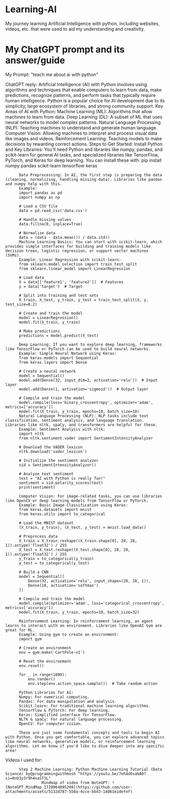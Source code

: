 # Learning-AI
My journey learning Artificial Intelligence with python, including websites, videos, etc. that were used to aid my understanding and creativity.

# My ChatGPT prompt and its answer/guide

My Prompt: "teach me about ai with python"

ChatGPT reply: 
          Artificial Intelligence (AI) with Python involves using algorithms and techniques that enable computers to learn from data, make predictions, recognize patterns, and perform tasks that typically require human intelligence. Python is a popular choice for AI development due to its simplicity, large ecosystem of libraries, and strong community support.
          Key Areas of AI with Python:
          Machine Learning (ML): Algorithms that allow machines to learn from data.
          Deep Learning (DL): A subset of ML that uses neural networks to model complex patterns.
          Natural Language Processing (NLP): Teaching machines to understand and generate human language.
          Computer Vision: Allowing machines to interpret and process visual data like images and videos.
          Reinforcement Learning: Teaching models to make decisions by rewarding correct actions.
          Steps to Get Started:
          Install Python and Key Libraries: You'll need Python and libraries like numpy, pandas, and scikit-learn for general AI tasks, and specialized libraries like TensorFlow, PyTorch, and Keras for deep learning.
          You can install these with:
          pip install numpy pandas scikit-learn tensorflow keras
          
          Data Preprocessing: In AI, the first step is preparing the data (cleaning, normalizing, handling missing data). Libraries like pandas and numpy help with this.
          Example:
          import pandas as pd
          import numpy as np
          
          # Load a CSV file
          data = pd.read_csv('data.csv')
          
          # Handle missing values
          data.fillna(0, inplace=True)
          
          # Normalize data
          data = (data - data.mean()) / data.std()
          Machine Learning Basics: You can start with scikit-learn, which provides simple interfaces for building and training models like decision trees, logistic regression, or support vector machines (SVMs).
          Example: Linear Regression with scikit-learn:
          from sklearn.model_selection import train_test_split
          from sklearn.linear_model import LinearRegression
          
          # Load data
          X = data[['feature1', 'feature2']]  # Features
          y = data['target']  # Target
          
          # Split into training and test sets
          X_train, X_test, y_train, y_test = train_test_split(X, y, test_size=0.2)
          
          # Create and train the model
          model = LinearRegression()
          model.fit(X_train, y_train)
          
          # Make predictions
          predictions = model.predict(X_test)
          
          Deep Learning: If you want to explore deep learning, frameworks like TensorFlow or PyTorch can be used to build neural networks.
          Example: Simple Neural Network using Keras:
          from keras.models import Sequential
          from keras.layers import Dense
          
          # Create a neural network
          model = Sequential()
          model.add(Dense(32, input_dim=2, activation='relu'))  # Input layer
          model.add(Dense(1, activation='sigmoid'))  # Output layer
          
          # Compile and train the model
          model.compile(loss='binary_crossentropy', optimizer='adam', metrics=['accuracy'])
          model.fit(X_train, y_train, epochs=10, batch_size=10)
          Natural Language Processing (NLP): NLP tasks include text classification, sentiment analysis, and language translation. Libraries like nltk, spaCy, and transformers are helpful for these.
          Example: Sentiment Analysis with nltk:
          import nltk
          from nltk.sentiment.vader import SentimentIntensityAnalyzer
          
          # Download the VADER lexicon
          nltk.download('vader_lexicon')
          
          # Initialize the sentiment analyzer
          sid = SentimentIntensityAnalyzer()
          
          # Analyze text sentiment
          text = "AI with Python is really fun!"
          sentiment = sid.polarity_scores(text)
          print(sentiment)
          
          Computer Vision: For image-related tasks, you can use libraries like OpenCV or deep learning models from TensorFlow or PyTorch.
          Example: Basic Image Classification using Keras:
          from keras.datasets import mnist
          from keras.utils import to_categorical
          
          # Load the MNIST dataset
          (X_train, y_train), (X_test, y_test) = mnist.load_data()
          
          # Preprocess data
          X_train = X_train.reshape((X_train.shape[0], 28, 28, 1)).astype('float32') / 255
          X_test = X_test.reshape((X_test.shape[0], 28, 28, 1)).astype('float32') / 255
          y_train = to_categorical(y_train)
          y_test = to_categorical(y_test)
          
          # Build a CNN
          model = Sequential([
              Dense(32, activation='relu', input_shape=(28, 28, 1)),
              Dense(10, activation='softmax')
          ])
          
          # Compile and train the model
          model.compile(optimizer='adam', loss='categorical_crossentropy', metrics=['accuracy'])
          model.fit(X_train, y_train, epochs=10, batch_size=32)
          
          Reinforcement Learning: In reinforcement learning, an agent learns to interact with an environment. Libraries like OpenAI Gym are great for RL.
          Example: Using gym to create an environment:
          import gym
          
          # Create an environment
          env = gym.make('CartPole-v1')
          
          # Reset the environment
          env.reset()
          
          for _ in range(1000):
              env.render()
              env.step(env.action_space.sample())  # Take random action
          
          Python Libraries for AI:
          Numpy: For numerical computing.
          Pandas: For data manipulation and analysis.
          Scikit-learn: For traditional machine learning algorithms.
          TensorFlow & PyTorch: For deep learning.
          Keras: Simplified interface for TensorFlow.
          NLTK & spaCy: For natural language processing.
          OpenCV: For computer vision.
          
          These are just some fundamental concepts and tools to begin AI with Python. Once you get comfortable, you can explore advanced topics like neural networks, generative models, or reinforcement learning algorithms. Let me know if you'd like to dive deeper into any specific area!

Videos I used for:

          Step 2 Machine Learning: Python Machine Learning Tutorial (Data Science) by@programmingwithmosh "https://youtu.be/7eh4d6sabA0?si=0nO3y3r9h4naST1L"
                    Mindmap of video from NoteGPT: ![NoteGPT_MindMap_1728964895209](https://github.com/user-attachments/assets/5132d787-550a-4cce-bb43-14861e1defef)

